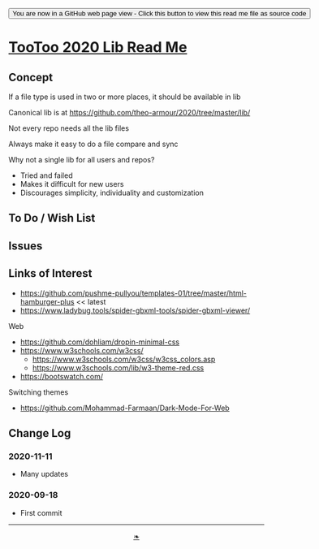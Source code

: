 <span style=display:none; >[You are now in a GitHub source code view - click this link to view Read Me file as a web page]( https://theo-armour.github.io/2020/lib/readme.html  "View file as a web page." ) </span>

<div><input type=button onclick=window.location.href="https://github.com/theo-armour/2020/tree/master/lib/";
value='You are now in a GitHub web page view - Click this button to view this read me file as source code' ></div>


# [TooToo 2020 Lib Read Me]( ./readme.html )

<!--@@@
<div style=height:300px;overflow:hidden;width:100%;resize:both; ><iframe src=https://evereverland.github.io/lib/style/style-sample-tags.html height=100% width=100% ></iframe></div>
_/lib/style_

### Full Screen: [/lib/style]( https://evereverland.github.io/lib/style/ )
@@@-->


## Concept

If a file type is used in two or more places, it should be available in lib

Canonical lib is at https://github.com/theo-armour/2020/tree/master/lib/

Not every repo needs all the lib files

Always make it easy to do a file compare and sync

Why not a single lib for all users and repos?

* Tried and failed
* Makes it difficult for new users
* Discourages simplicity, individuality and customization

## To Do / Wish List


## Issues


## Links of Interest

* https://github.com/pushme-pullyou/templates-01/tree/master/html-hamburger-plus << latest
* https://www.ladybug.tools/spider-gbxml-tools/spider-gbxml-viewer/

Web

* https://github.com/dohliam/dropin-minimal-css
* https://www.w3schools.com/w3css/
    * https://www.w3schools.com/w3css/w3css_colors.asp
    * https://www.w3schools.com/lib/w3-theme-red.css
* https://bootswatch.com/

Switching themes

* https://github.com/Mohammad-Farmaan/Dark-Mode-For-Web


## Change Log


### 2020-11-11

* Many updates

### 2020-09-18

* First commit


***

<center><a href=javascript:window.scrollTo(0,0); class=aDingbat title="Scroll to top" > ❧ </a></center>
